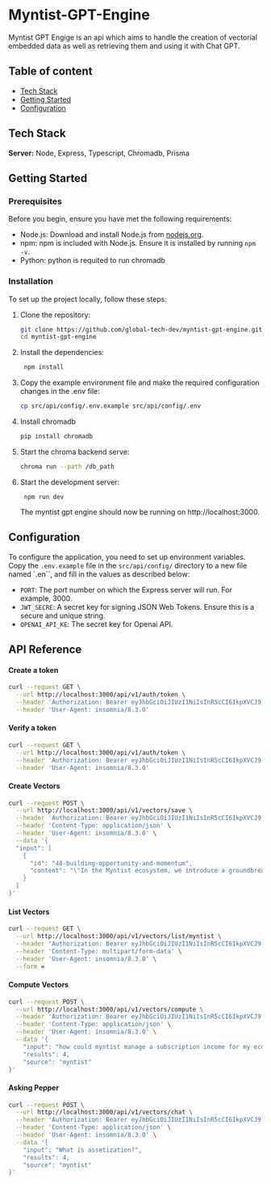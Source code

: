 
# Myntist-GPT-Engine

Myntist GPT Engige is an api which aims to handle the creation of vectorial embedded data as well as retrieving them and using it with Chat GPT.



## Table of content
- [Tech Stack](#tech-stack)
- [Getting Started](#getting-started)
- [Configuration](#configuration)
## Tech Stack

**Server:** Node, Express, Typescript, Chromadb, Prisma

## Getting Started

### Prerequisites

Before you begin, ensure you have met the following requirements:

- Node.js: Download and install Node.js from [nodejs.org](https://nodejs.org/).
- npm: npm is included with Node.js. Ensure it is installed by running `npm -v`.
- Python: python is requited to run chromadb

### Installation

To set up the project locally, follow these steps:

1. Clone the repository:
   ```sh
   git clone https://github.com/global-tech-dev/myntist-gpt-engine.git
   cd myntist-gpt-engine
   ```
2. Install the dependencies:
   ```sh
    npm install
   ```
3. Copy the example environment file and make the required configuration changes in the .env file:
   ```sh
   cp src/api/config/.env.example src/api/config/.env
   ```
4. Install chromadb
    ```sh
    pip install chromadb
    ```
5. Start the chroma backend serve:
    ```sh
    chroma run --path /db_path
    ```
5. Start the development server:
   ```ssh
    npm run dev
    ```
   The myntist gpt engine should now be running on http://localhost:3000.
## Configuration

To configure the application, you need to set up environment variables. Copy the `.env.example` file in the `src/api/config/` directory to a new file named `.en``, and fill in the values as described below:

- `PORT`: The port number on which the Express server will run. For example, 3000.
- `JWT_SECRE`: A secret key for signing JSON Web Tokens. Ensure this is a secure and unique string.
- `OPENAI_API_KE`: The secret key for Openai API.
## API Reference

#### Create a token

```sh
curl --request GET \
  --url http://localhost:3000/api/v1/auth/token \
  --header 'Authorization: Bearer eyJhbGciOiJIUzI1NiIsInR5cCI6IkpXVCJ9.eyJpZCI6eyJpZCI6MiwibmFtZSI6IkZsb3JpYW4iLCJjcmVkZW50aWFsX2xldmVsIjotMSwiY3JlYXRlZF9hdCI6IjIwMjMtMTEtMDJUMTk6MzE6MjMuMDAwWiIsInVwZGF0ZWRfYXQiOiIyMDIzLTExLTAyVDE5OjMxOjIzLjAwMFoifSwibmFtZSI6IkZsb3JpYW4iLCJjcmVkZW50aWFsX2xldmVsIjotMSwiaWF0IjoxNjk4OTUzNDgyfQ.yxQUAOu8__bJKsxUoWDZ6DCYjSjyhwuPT1LXy0rBPxc' \
  --header 'User-Agent: insomnia/8.3.0'
```

#### Verify a token

```sh
curl --request GET \
  --url http://localhost:3000/api/v1/auth/token \
  --header 'Authorization: Bearer eyJhbGciOiJIUzI1NiIsInR5cCI6IkpXVCJ9.eyJpZCI6eyJpZCI6MiwibmFtZSI6IkZsb3JpYW4iLCJjcmVkZW50aWFsX2xldmVsIjotMSwiY3JlYXRlZF9hdCI6IjIwMjMtMTEtMDJUMTk6MzE6MjMuMDAwWiIsInVwZGF0ZWRfYXQiOiIyMDIzLTExLTAyVDE5OjMxOjIzLjAwMFoifSwibmFtZSI6IkZsb3JpYW4iLCJjcmVkZW50aWFsX2xldmVsIjotMSwiaWF0IjoxNjk4OTUzNDgyfQ.yxQUAOu8__bJKsxUoWDZ6DCYjSjyhwuPT1LXy0rBPxc' \
  --header 'User-Agent: insomnia/8.3.0'
```

#### Create Vectors

```sh
curl --request POST \
  --url http://localhost:3000/api/v1/vectors/save \
  --header 'Authorization: Bearer eyJhbGciOiJIUzI1NiIsInR5cCI6IkpXVCJ9.eyJpZCI6eyJpZCI6MiwibmFtZSI6IkZsb3JpYW4iLCJjcmVkZW50aWFsX2xldmVsIjotMSwiY3JlYXRlZF9hdCI6IjIwMjMtMTEtMDJUMTk6MzE6MjMuMDAwWiIsInVwZGF0ZWRfYXQiOiIyMDIzLTExLTAyVDE5OjMxOjIzLjAwMFoifSwibmFtZSI6IkZsb3JpYW4iLCJjcmVkZW50aWFsX2xldmVsIjotMSwiaWF0IjoxNjk4OTUzNDgyfQ.yxQUAOu8__bJKsxUoWDZ6DCYjSjyhwuPT1LXy0rBPxc' \
  --header 'Content-Type: application/json' \
  --header 'User-Agent: insomnia/8.3.0' \
  --data '{
  "input": [
    {
      "id": "48-building-oppertunity-and-momentum",
      "content": "\"In the Myntist ecosystem, we introduce a groundbreaking concept: Consumer Leverage. Every branded product you buy not only serves your immediate needs but also becomes a lasting asset, contributing to your continuous value cycle. As these products are resold within our community, the value returns to you, the consumer, amplifying your purchasing power and financial freedom. With Myntist, every purchase is an investment in your future, ensuring that you always get more out of what you buy. Experience the power of Consumer Leverage, only at Myntist.\" This message underscores the idea that consumers are not just spending money but making an investment each time they purchase a product on Myntist, enhancing their financial well-being in the long term."
    }
  ]
}'
```

#### List Vectors

```sh
curl --request GET \
  --url http://localhost:3000/api/v1/vectors/list/myntist \
  --header 'Authorization: Bearer eyJhbGciOiJIUzI1NiIsInR5cCI6IkpXVCJ9.eyJpZCI6eyJpZCI6MiwibmFtZSI6IkZsb3JpYW4iLCJjcmVkZW50aWFsX2xldmVsIjotMSwiY3JlYXRlZF9hdCI6IjIwMjMtMTEtMDJUMTk6MzE6MjMuMDAwWiIsInVwZGF0ZWRfYXQiOiIyMDIzLTExLTAyVDE5OjMxOjIzLjAwMFoifSwibmFtZSI6IkZsb3JpYW4iLCJjcmVkZW50aWFsX2xldmVsIjotMSwiaWF0IjoxNjk4OTUzNDgyfQ.yxQUAOu8__bJKsxUoWDZ6DCYjSjyhwuPT1LXy0rBPxc' \
  --header 'Content-Type: multipart/form-data' \
  --header 'User-Agent: insomnia/8.3.0' \
  --form =
```

#### Compute Vectors

```sh
curl --request POST \
  --url http://localhost:3000/api/v1/vectors/compute \
  --header 'Authorization: Bearer eyJhbGciOiJIUzI1NiIsInR5cCI6IkpXVCJ9.eyJpZCI6eyJpZCI6MiwibmFtZSI6IkZsb3JpYW4iLCJjcmVkZW50aWFsX2xldmVsIjotMSwiY3JlYXRlZF9hdCI6IjIwMjMtMTEtMDJUMTk6MzE6MjMuMDAwWiIsInVwZGF0ZWRfYXQiOiIyMDIzLTExLTAyVDE5OjMxOjIzLjAwMFoifSwibmFtZSI6IkZsb3JpYW4iLCJjcmVkZW50aWFsX2xldmVsIjotMSwiaWF0IjoxNjk4OTUzNDgyfQ.yxQUAOu8__bJKsxUoWDZ6DCYjSjyhwuPT1LXy0rBPxc' \
  --header 'Content-Type: application/json' \
  --header 'User-Agent: insomnia/8.3.0' \
  --data '{
	"input": "how could myntist manage a subscription income for my ecommerce store",
	"results": 4,
	"source": "myntist"
}'
```

#### Asking Pepper

```sh
curl --request POST \
  --url http://localhost:3000/api/v1/vectors/chat \
  --header 'Authorization: Bearer eyJhbGciOiJIUzI1NiIsInR5cCI6IkpXVCJ9.eyJpZCI6eyJpZCI6MiwibmFtZSI6IkZsb3JpYW4iLCJjcmVkZW50aWFsX2xldmVsIjotMSwiY3JlYXRlZF9hdCI6IjIwMjMtMTEtMDJUMTk6MzE6MjMuMDAwWiIsInVwZGF0ZWRfYXQiOiIyMDIzLTExLTAyVDE5OjMxOjIzLjAwMFoifSwibmFtZSI6IkZsb3JpYW4iLCJjcmVkZW50aWFsX2xldmVsIjotMSwiaWF0IjoxNjk4OTUzNDgyfQ.yxQUAOu8__bJKsxUoWDZ6DCYjSjyhwuPT1LXy0rBPxc' \
  --header 'Content-Type: application/json' \
  --header 'User-Agent: insomnia/8.3.0' \
  --data '{
	"input": "What is assetization?",
	"results": 4,
	"source": "myntist"
}'
```


